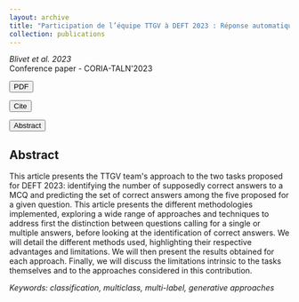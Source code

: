 ```yaml
---
layout: archive
title: "Participation de l’équipe TTGV à DEFT 2023 : Réponse automatique à des QCM issus d’examens en pharmacie"
collection: publications
---
```


_Blivet et al. 2023_  
Conference paper - CORIA-TALN'2023  
<form action="http://talnarchives.atala.org/ateliers/2023/DEFT/480090.pdf" method="get" target="_blank"><button type="submit">PDF</button></form><form action="https://B-Gendron.github.io/files/ref_deft.txt" method="get" target="_blank"><button type="submit">Cite</button></form><form action="http://talnarchives.atala.org/ateliers/2023/DEFT/480090.html" method="get" target="_blank"><button type="submit">Abstract</button></form>


## Abstract

This article presents the TTGV team's approach to the two tasks proposed for DEFT 2023: identifying the number of supposedly correct answers to a MCQ and predicting the set of correct answers among the five proposed for a given question. This article presents the different methodologies implemented, exploring a wide range of approaches and techniques to address first the distinction between questions calling for a single or multiple answers, before looking at the identification of correct answers. We will detail the different methods used, highlighting their respective advantages and limitations. We will then present the results obtained for each approach. Finally, we will discuss the limitations intrinsic to the tasks themselves and to the approaches considered in this contribution.

*Keywords: classification, multiclass, multi-label, generative approaches*
